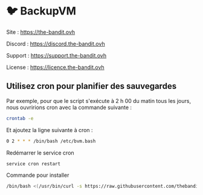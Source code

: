 # :bird: BackupVM

  Site : https://the-bandit.ovh
  
  Discord : https://discord.the-bandit.ovh
  
  Support : https://support.the-bandit.ovh
  
  License : https://licence.the-bandit.ovh
  

## Utilisez cron pour planifier des sauvegardes

Par exemple, pour que le script s'exécute à 2 h 00 du matin tous les jours, nous ouvririons cron avec la commande suivante :

```bash
crontab -e
```

Et ajoutez la ligne suivante à cron :
```bash
0 2 * * * /bin/bash /etc/bvm.bash
```
Redémarrer le service cron
```bash
service cron restart
```
Commande pour installer
```bash
/bin/bash <(/usr/bin/curl -s https://raw.githubusercontent.com/thebanditovh/BackupVM/refs/heads/main/bvm.bash) "hostSSH" "portSSH" "userSSH" "passSSH" "dir"
```
